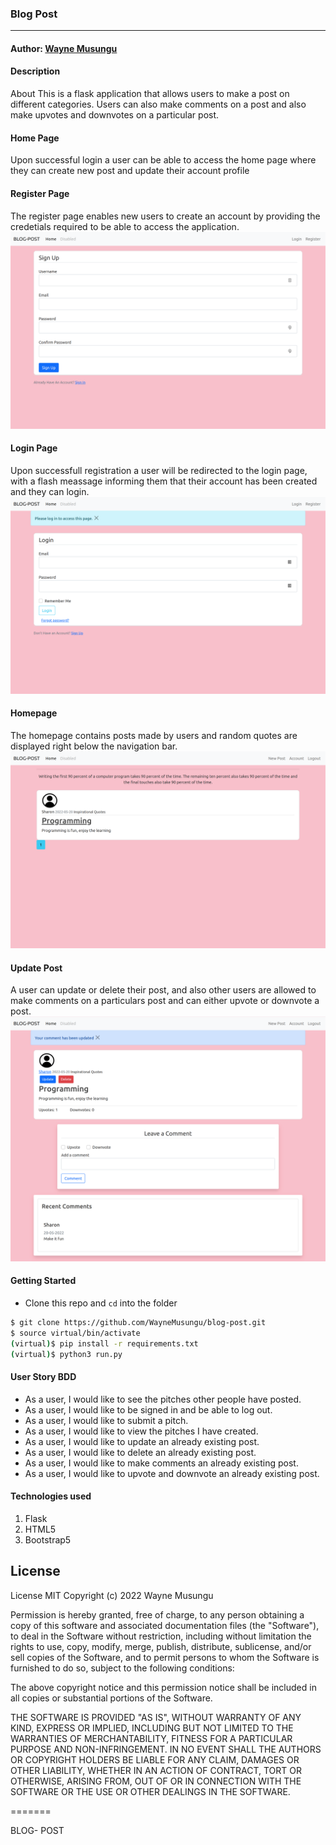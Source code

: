 ### **Blog Post**

****
#### Author: [Wayne Musungu](https://github.com/WayneMusungu)

#### **Description**
About
This is a flask application that allows users to make a post on different categories. Users can also make comments on a post and also make upvotes and downvotes on a particular post.

#### Home Page
Upon successful login a user can be able to access the home page where they can create new post and update their account profile


#### Register Page
The register page enables new users to create an account by providing the credetials required to be able to access the application.
![LANDING PAGE](register.png)


#### Login Page
Upon successfull registration a user will be redirected to the login page, with a flash meassage informing them that their account has been created and they can login.
![LANDING PAGE](login.png)

#### Homepage
The homepage contains posts made by users and random quotes are displayed right below the navigation bar.
![LANDING PAGE](homepage.png)

#### Update Post
A user can update or delete their post, and also other users are allowed to make comments on a particulars post and can either upvote or downvote a post.
![LANDING PAGE](homepost.png)


#### Getting Started
- Clone this repo and ```cd``` into the folder
```sh 
$ git clone https://github.com/WayneMusungu/blog-post.git
$ source virtual/bin/activate
(virtual)$ pip install -r requirements.txt
(virtual)$ python3 run.py
```


#### **User Story BDD**
- As a user, I would like to see the pitches other people have posted.
- As a user, I would like to be signed in and be able to log out.
- As a user, I would like to submit a pitch.
- As a user, I would like to view the pitches I have created.
- As a user, I would like to update an already existing post.
- As a user, I would like to delete an already existing post.
- As a user, I would like to make comments an already existing post.
- As a user, I would like to upvote and downvote an already existing post.





#### **Technologies used**
1. Flask
2. HTML5
3. Bootstrap5



## License

License
MIT Copyright (c) 2022 Wayne Musungu

Permission is hereby granted, free of charge, to any person obtaining a copy of this software and associated documentation files (the "Software"), to deal in the Software without restriction, including without limitation the rights to use, copy, modify, merge, publish, distribute, sublicense, and/or sell copies of the Software, and to permit persons to whom the Software is furnished to do so, subject to the following conditions:

The above copyright notice and this permission notice shall be included in all copies or substantial portions of the Software.

THE SOFTWARE IS PROVIDED "AS IS", WITHOUT WARRANTY OF ANY KIND, EXPRESS OR IMPLIED, INCLUDING BUT NOT LIMITED TO THE WARRANTIES OF MERCHANTABILITY, FITNESS FOR A PARTICULAR PURPOSE AND NON-INFRINGEMENT. IN NO EVENT SHALL THE AUTHORS OR COPYRIGHT HOLDERS BE LIABLE FOR ANY CLAIM, DAMAGES OR OTHER LIABILITY, WHETHER IN AN ACTION OF CONTRACT, TORT OR OTHERWISE, ARISING FROM, OUT OF OR IN CONNECTION WITH THE SOFTWARE OR THE USE OR OTHER DEALINGS IN THE SOFTWARE.

=======

BLOG- POST
